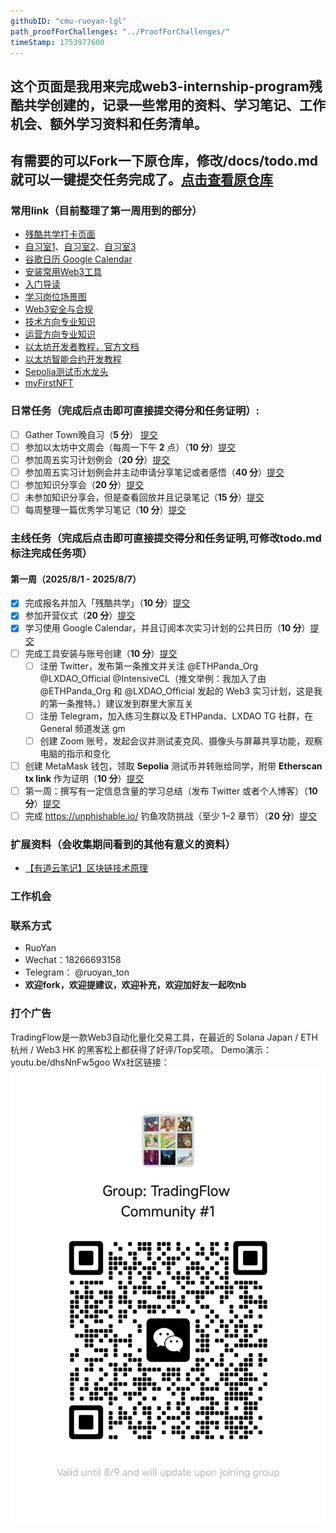 ```yaml
---
githubID: "cmu-ruoyan-lgl" 
path_proofForChallenges: "../ProofForChallenges/" 
timeStamp: 1753977600 
---
```



## 这个页面是我用来完成web3-internship-program残酷共学创建的，记录一些常用的资料、学习笔记、工作机会、额外学习资料和任务清单。
## 有需要的可以Fork一下原仓库，修改/docs/todo.md就可以一键提交任务完成了。[点击查看原仓库](https://github.com/cmu-ruoyan-lgl/Web3_Internship_Program_Notes)
### 常用link（目前整理了第一周用到的部分）

- [残酷共学打卡页面](https://intensivecolearn.ing/programs/Web3_Internship_Program)
- [自习室1](https://app.gather.town/app/rdVZGSe5QCKhvwzv/Web3InternshipProgram)、[自习室2](https://app.gather.town/app/fA4NvSTebBYflpNI/Web3InternshipProgram2)、[自习室3](https://app.gather.town/app/7Ycu439o2fGG6a4s/Web3InternshipProgram3)
- [谷歌日历 Google Calendar](https://calendar.google.com/calendar/u/0?cid=NzM1YmM2ZmM0YWI2YTY3ODRlYjEwMmFiMDA4YzA2NDk3NjJhNWY0YmFkZmQzMzBmYjNiZjVhZjRmYjcyMjNmM0Bncm91cC5jYWxlbmRhci5nb29nbGUuY29t)
- [安装常用Web3工具](https://web3intern.xyz/zh/remote-work-guide/)
- [入门导读](https://web3intern.xyz/zh/blockchain-basic/)
- [学习岗位场景图](https://web3intern.xyz/zh/position-introduction/)
- [Web3安全与合规](https://web3intern.xyz/zh/security/)
- [技术方向专业知识](https://web3intern.xyz/zh/smart-contract-development/)
- [运营方向专业知识](https://web3intern.xyz/zh/community-intern/)
- [以太坊开发者教程，官方文档](https://ethereum.org/en/developers/)
- [以太坊智能合约开发教程](https://speedrunethereum.com/)
- [Sepolia测试币水龙头](https://sepolia-faucet.pk910.de/)
- [myFirstNFT](https://nft.myfirst.io/)

### 日常任务（完成后点击即可直接提交得分和任务证明）:
- [ ] Gather Town晚自习（**5 分**） [提交](https://tally.so/r/nGAXjQ?github={{page.githubID}}&task=%E9%80%9A%E7%94%A8%E4%BB%BB%E5%8A%A1%EF%BC%9AGather%20Town%20%E6%99%9A%E8%87%AA%E4%B9%A0%EF%BC%885%20%E5%88%86%EF%BC%89&point=5)
- [ ] 参加以太坊中文周会（每周一下午 **2** 点）（**10 分**）[提交](https://tally.so/r/nGAXjQ?github={{page.githubID}}&task=%E9%80%9A%E7%94%A8%E4%BB%BB%E5%8A%A1%EF%BC%9A%E5%8F%82%E5%8A%A0%E4%BB%A5%E5%A4%AA%E5%9D%8A%E4%B8%AD%E6%96%87%E5%91%A8%E4%BC%9A%EF%BC%8810%20%E5%88%86%EF%BC%89&point=10)
- [ ] 参加周五实习计划例会（**20 分**）[提交](https://tally.so/r/nGAXjQ?github={{page.githubID}}&task=%E9%80%9A%E7%94%A8%E4%BB%BB%E5%8A%A1%EF%BC%9A%E5%8F%82%E5%8A%A0%E5%91%A8%E4%BA%94%E5%AE%9E%E4%B9%A0%E8%AE%A1%E5%88%92%E4%BE%8B%E4%BC%9A%EF%BC%8820%20%E5%88%86%EF%BC%89&point=20)
- [ ] 参加周五实习计划例会并主动申请分享笔记或者感悟（**40 分**）[提交](https://tally.so/r/nGAXjQ?github={{page.githubID}}&task=%E9%80%9A%E7%94%A8%E4%BB%BB%E5%8A%A1%EF%BC%9A%E5%8F%82%E5%8A%A0%E5%91%A8%E4%BA%94%E5%AE%9E%E4%B9%A0%E8%AE%A1%E5%88%92%E4%BE%8B%E4%BC%9A%E5%B9%B6%E4%B8%BB%E5%8A%A8%E7%94%B3%E8%AF%B7%E5%88%86%E4%BA%AB%E7%AC%94%E8%AE%B0%E6%88%96%E8%80%85%E6%84%9F%E6%82%9F%EF%BC%8840%20%E5%88%86%EF%BC%89&point=40)
- [ ] 参加知识分享会（**20 分**）[提交](https://tally.so/r/nGAXjQ?github={{page.githubID}}&task=%E9%80%9A%E7%94%A8%E4%BB%BB%E5%8A%A1%EF%BC%9A%E5%8F%82%E5%8A%A0%E7%9F%A5%E8%AF%86%E5%88%86%E4%BA%AB%E4%BC%9A%EF%BC%8820%20%E5%88%86%EF%BC%89&point=20)
- [ ] 未参加知识分享会，但是查看回放并且记录笔记（**15 分**）[提交](https://tally.so/r/nGAXjQ?github={{page.githubID}}&task=%E9%80%9A%E7%94%A8%E4%BB%BB%E5%8A%A1%EF%BC%9A%E6%9C%AA%E5%8F%82%E5%8A%A0%E7%9F%A5%E8%AF%86%E5%88%86%E4%BA%AB%E4%BC%9A%EF%BC%8C%E4%BD%86%E6%98%AF%E6%9F%A5%E7%9C%8B%E5%9B%9E%E6%94%BE%E5%B9%B6%E4%B8%94%E8%AE%B0%E5%BD%95%E7%AC%94%E8%AE%B0%EF%BC%8815%20%E5%88%86%EF%BC%89&point=15)
- [ ] 每周整理一篇优秀学习笔记（**10 分**）[提交](https://tally.so/r/nGAXjQ?github={{page.githubID}}&task=%E9%80%9A%E7%94%A8%E4%BB%BB%E5%8A%A1%EF%BC%9A%E6%95%B4%E7%90%86%E4%B8%80%E7%AF%87%E4%BC%98%E7%A7%80%E5%AD%A6%E4%B9%A0%E7%AC%94%E8%AE%B0%EF%BC%8810%20%E5%88%86%EF%BC%89&point=10)

### 主线任务（完成后点击即可直接提交得分和任务证明,可修改todo.md标注完成任务项）

#### 第一周（2025/8/1 - 2025/8/7）
- [x] 完成报名并加入「残酷共学」（**10 分**）[提交](https://tally.so/r/nGAXjQ?github={{page.githubID}}&task=%E7%AC%AC%200%20%E5%91%A8%EF%BC%9A%E5%AE%8C%E6%88%90%E6%8A%A5%E5%90%8D%E5%B9%B6%E5%8A%A0%E5%85%A5%E3%80%8C%E6%AE%8B%E9%85%B7%E5%85%B1%E5%AD%A6%E3%80%8D%EF%BC%8810%20%E5%88%86%EF%BC%89&point=10)
- [x] 参加开营仪式（**20 分**）[提交](https://tally.so/r/nGAXjQ?github={{page.githubID}}&task=%E7%AC%AC%200%20%E5%91%A8%EF%BC%9A%E5%BC%80%E8%90%A5%E4%BB%AA%E5%BC%8F%EF%BC%8820%20%E5%88%86%EF%BC%89&point=20)
- [x] 学习使用 Google Calendar，并且订阅本次实习计划的公共日历（**10 分**）[提交](https://tally.so/r/nGAXjQ?github={{page.githubID}}&task=%E7%AC%AC%200%20%E5%91%A8%EF%BC%9A%E5%AD%A6%E4%B9%A0%E4%BD%BF%E7%94%A8%20Google%20Calendar%EF%BC%8C%E5%B9%B6%E4%B8%94%E8%AE%A2%E9%98%85%E6%9C%AC%E6%AC%A1%E5%AE%9E%E4%B9%A0%E8%AE%A1%E5%88%92%E7%9A%84%E5%85%AC%E5%85%B1%E6%97%A5%E5%8E%86%EF%BC%8810%20%E5%88%86%EF%BC%89&point=10)
- [ ] 完成工具安装与账号创建（**10 分**）[提交](https://tally.so/r/nGAXjQ?github={{page.githubID}}&task=%E7%AC%AC%201%20%E5%91%A8%EF%BC%9A%E5%AE%8C%E6%88%90%E5%B7%A5%E5%85%B7%E5%AE%89%E8%A3%85%E4%B8%8E%E8%B4%A6%E5%8F%B7%E5%88%9B%E5%BB%BA%EF%BC%88%E5%90%AB%E8%87%B3%E5%B0%91%E4%B8%89%E9%A1%B9%E5%AD%90%E4%BB%BB%E5%8A%A1%EF%BC%89%EF%BC%8810%20%E5%88%86%EF%BC%89&point=10)
    - [ ]  注册 Twitter，发布第一条推文并关注 @ETHPanda_Org @LXDAO_Official @IntensiveCL（推文举例：我加入了由 @ETHPanda_Org 和 @LXDAO_Official 发起的 Web3 实习计划，这是我的第一条推特。）建议发到群里大家互关
    - [ ]  注册 Telegram，加入练习生群以及 ETHPanda、LXDAO TG 社群，在 General 频道发送 gm
    - [ ]  创建 Zoom 账号，发起会议并测试麦克风、摄像头与屏幕共享功能，观察电脑的指示和变化
- [ ]  创建 MetaMask 钱包，领取 **Sepolia** 测试币并转账给同学，附带 **Etherscan tx link** 作为证明（**10 分**）[提交](https://tally.so/r/nGAXjQ?github={{page.githubID}}&task=%E7%AC%AC%201%20%E5%91%A8%EF%BC%9A%E5%88%9B%E5%BB%BA%20MetaMask%20%E9%92%B1%E5%8C%85%EF%BC%8C%E9%A2%86%E5%8F%96%20Sepolia%20%E6%B5%8B%E8%AF%95%E5%B8%81%E5%B9%B6%E8%BD%AC%E8%B4%A6%E7%BB%99%E5%90%8C%E5%AD%A6%EF%BC%8810%20%E5%88%86%EF%BC%89&point=10)
- [ ]  第一周：撰写有一定信息含量的学习总结（发布 Twitter 或者个人博客）（**10 分**）[提交](https://tally.so/r/nGAXjQ?github={{page.githubID}}&task=%E7%AC%AC%201%20%E5%91%A8%EF%BC%9A%E6%92%B0%E5%86%99%E6%9C%89%E4%B8%80%E5%AE%9A%E4%BF%A1%E6%81%AF%E5%90%AB%E9%87%8F%E7%9A%84%E5%AD%A6%E4%B9%A0%E6%80%BB%E7%BB%93%EF%BC%88%E5%8F%91%E5%B8%83%20Twitter%20%E6%88%96%E8%80%85%E4%B8%AA%E4%BA%BA%E5%8D%9A%E5%AE%A2%EF%BC%89%EF%BC%8810%20%E5%88%86%EF%BC%89&point=10)
- [ ]  完成 https://unphishable.io/ 钓鱼攻防挑战（至少 1–2 章节）（**20 分**）[提交](https://tally.so/r/nGAXjQ?github={{page.githubID}}&task=%E7%AC%AC%201%20%E5%91%A8%EF%BC%9A%E5%AE%8C%E6%88%90%E9%92%93%E9%B1%BC%E6%94%BB%E9%98%B2%E6%8C%91%E6%88%98%EF%BC%88%E8%87%B3%E5%B0%91%201%E2%80%932%20%E7%AB%A0%E8%8A%82%EF%BC%89%EF%BC%8820%20%E5%88%86%EF%BC%89&point=20)

### 扩展资料（会收集期间看到的其他有意义的资料）
- [【有道云笔记】区块链技术原理](https://share.note.youdao.com/s/PwqL56CJ)
  
### 工作机会

### 联系方式
- RuoYan
- Wechat：18266693158
- Telegram： @ruoyan_ton
- **欢迎fork，欢迎提建议，欢迎补充，欢迎加好友一起吹nb**

### 打个广告

TradingFlow是一款Web3自动化量化交易工具，在最近的 Solana Japan / ETH 杭州 / Web3 HK 的黑客松上都获得了好评/Top奖项。
Demo演示： youtu.be/dhsNnFw5goo
Wx社区链接：
![Wechat_TradingFlow](tradingFlowCommunityLink.jpg)